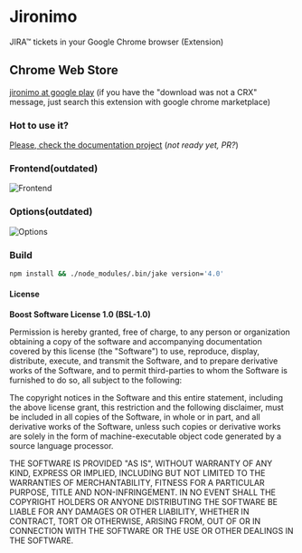 Jironimo
===============
JIRA&trade; tickets in your Google Chrome browser (Extension)

## Chrome Web Store
[jironimo at google play](https://chrome.google.com/webstore/detail/jironimo/bplmocfiilcboedgegkcndbngiicdihl)
(if you have the "download was not a CRX" message, just search this extension with google chrome marketplace)

### Hot to use it?
[Please, check the documentation project](http://chrome-jironimo.readthedocs.org/) (*not ready yet, PR?*)

### Frontend(outdated)
![Frontend](https://raw.github.com/kkamkou/chrome-jironimo/gh-pages/images/jironimo-frontend.jpg)

### Options(outdated)
![Options](https://raw.github.com/kkamkou/chrome-jironimo/gh-pages/images/jironimo-options.jpg)

### Build
```sh
npm install && ./node_modules/.bin/jake version='4.0'
```

#### License
**Boost Software License 1.0 (BSL-1.0)**

Permission is hereby granted, free of charge, to any person or organization obtaining a copy of the software and accompanying documentation covered by this license (the "Software") to use, reproduce, display, distribute, execute, and transmit the Software, and to prepare derivative works of the Software, and to permit third-parties to whom the Software is furnished to do so, all subject to the following:

The copyright notices in the Software and this entire statement, including the above license grant, this restriction and the following disclaimer, must be included in all copies of the Software, in whole or in part, and all derivative works of the Software, unless such copies or derivative works are solely in the form of machine-executable object code generated by a source language processor.

THE SOFTWARE IS PROVIDED "AS IS", WITHOUT WARRANTY OF ANY KIND, EXPRESS OR IMPLIED, INCLUDING BUT NOT LIMITED TO THE WARRANTIES OF MERCHANTABILITY, FITNESS FOR A PARTICULAR PURPOSE, TITLE AND NON-INFRINGEMENT. IN NO EVENT SHALL THE COPYRIGHT HOLDERS OR ANYONE DISTRIBUTING THE SOFTWARE BE LIABLE FOR ANY DAMAGES OR OTHER LIABILITY, WHETHER IN CONTRACT, TORT OR OTHERWISE, ARISING FROM, OUT OF OR IN CONNECTION WITH THE SOFTWARE OR THE USE OR OTHER DEALINGS IN THE SOFTWARE.
